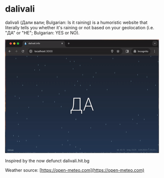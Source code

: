 # dalivali

dalivali (Дали вали; Bulgarian: Is it raining) is a humoristic website that literally tells you whether it's raining or not based on your geolocation (i.e. "ДА" or "НЕ"; Bulgarian: YES or NO).

![Raining demo](/assets/demo.gif)

Inspired by the now defunct dalivali.hit.bg

Weather source: [https://open-meteo.com](https://open-meteo.com)
